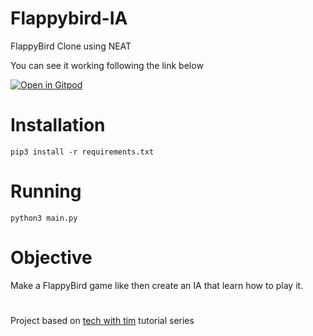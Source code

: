 # Flappybird-IA
FlappyBird Clone using NEAT 

You can see it working following the link below 

[![Open in Gitpod](https://gitpod.io/button/open-in-gitpod.svg)](https://gitpod.io/#https://github.com/wilsantosdev/flapbird-IA)

# Installation
`pip3 install -r requirements.txt`

# Running 
`python3 main.py`

# Objective
Make a FlappyBird game like then create an IA that 
learn how to play it.

#
#
#
Project based on [tech with tim](https://www.youtube.com/channel/UC4JX40jDee_tINbkjycV4Sg) tutorial series 
